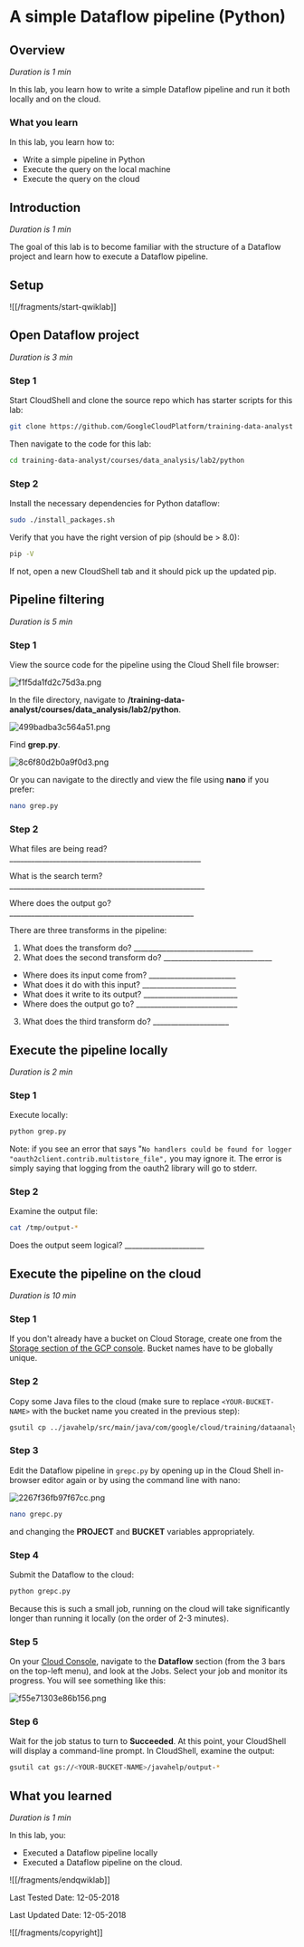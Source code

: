# A simple Dataflow pipeline (Python)


## Overview

*Duration is 1 min*


In this lab, you learn how to write a simple Dataflow pipeline and run it both locally and on the cloud.


### __What you learn__

In this lab, you learn how to:

* Write a simple pipeline in Python
* Execute the query on the local machine
* Execute the query on the cloud


## Introduction

*Duration is 1 min*


The goal of this lab is to become familiar with the structure of a Dataflow project and learn how to execute a Dataflow pipeline.


## Setup


![[/fragments/start-qwiklab]]


## Open Dataflow project

*Duration is 3 min*


### __Step 1__

Start CloudShell and clone the source repo which has starter scripts for this lab:

```bash
git clone https://github.com/GoogleCloudPlatform/training-data-analyst
```

Then navigate to the code for this lab:

```bash
cd training-data-analyst/courses/data_analysis/lab2/python
```

### __Step 2__

Install the necessary dependencies for Python dataflow:

```bash
sudo ./install_packages.sh
```

Verify that you have the right version of pip (should be \> 8.0):

```bash
pip -V
```

If not, open a new CloudShell tab and it should pick up the updated pip.


## Pipeline filtering

*Duration is 5 min*


### __Step 1__

View the source code for the pipeline using the Cloud Shell file browser:

![f1f5da1fd2c75d3a.png](img/f1f5da1fd2c75d3a.png)

In the file directory, navigate to __/training-data-analyst/courses/data\_analysis/lab2/python__.

![499badba3c564a51.png](img/499badba3c564a51.png)

Find __grep.py__.

![8c6f80d2b0a9f0d3.png](img/8c6f80d2b0a9f0d3.png)

Or you can navigate to the directly and view the file using __nano__ if you prefer:

```bash
nano grep.py
```

### __Step 2__

What files are being read? \_\_\_\_\_\_\_\_\_\_\_\_\_\_\_\_\_\_\_\_\_\_\_\_\_\_\_\_\_\_\_\_\_\_\_\_\_\_\_\_\_\_\_\_\_\_\_\_\_\_\_\_\_

What is the search term? \_\_\_\_\_\_\_\_\_\_\_\_\_\_\_\_\_\_\_\_\_\_\_\_\_\_\_\_\_\_\_\_\_\_\_\_\_\_\_\_\_\_\_\_\_\_\_\_\_\_\_\_\_\_

Where does the output go? \_\_\_\_\_\_\_\_\_\_\_\_\_\_\_\_\_\_\_\_\_\_\_\_\_\_\_\_\_\_\_\_\_\_\_\_\_\_\_\_\_\_\_\_\_\_\_\_\_\_\_

There are three transforms in the pipeline:

1. What does the transform do? \_\_\_\_\_\_\_\_\_\_\_\_\_\_\_\_\_\_\_\_\_\_\_\_\_\_\_\_\_\_\_\_\_
2. What does the second transform do? \_\_\_\_\_\_\_\_\_\_\_\_\_\_\_\_\_\_\_\_\_\_\_\_\_\_\_\_\_\_

* Where does its input come from? \_\_\_\_\_\_\_\_\_\_\_\_\_\_\_\_\_\_\_\_\_\_\_\_
* What does it do with this input? \_\_\_\_\_\_\_\_\_\_\_\_\_\_\_\_\_\_\_\_\_\_\_\_\_\_
* What does it write to its output? \_\_\_\_\_\_\_\_\_\_\_\_\_\_\_\_\_\_\_\_\_\_\_\_\_\_
* Where does the output go to? \_\_\_\_\_\_\_\_\_\_\_\_\_\_\_\_\_\_\_\_\_\_\_\_\_\_\_\_

3. What does the third transform do? \_\_\_\_\_\_\_\_\_\_\_\_\_\_\_\_\_\_\_\_\_


## Execute the pipeline locally

*Duration is 2 min*


### __Step 1__

Execute locally:

```bash
python grep.py
```

Note: if you see an error that says "`No handlers could be found for logger "oauth2client.contrib.multistore_file",` you may ignore it. The error is simply saying that logging from the oauth2 library will go to stderr.

### __Step 2__

Examine the output file:

```bash
cat /tmp/output-*
```

Does the output seem logical?  \_\_\_\_\_\_\_\_\_\_\_\_\_\_\_\_\_\_\_\_\_\_


## Execute the pipeline on the cloud

*Duration is 10 min*


### __Step 1__

If you don't already have a bucket on Cloud Storage, create one from the  [Storage section of the GCP console](http://console.cloud.google.com/storage). Bucket names have to be globally unique.

### __Step 2__

Copy some Java files to the cloud (make sure to replace `<YOUR-BUCKET-NAME>` with the bucket name you created in the previous step):

```bash
gsutil cp ../javahelp/src/main/java/com/google/cloud/training/dataanalyst/javahelp/*.java gs://<YOUR-BUCKET-NAME>/javahelp
```

### __Step 3__

Edit the Dataflow pipeline in `grepc.py` by opening up in the Cloud Shell in-browser editor again or by using the command line with nano:

![2267f36fb97f67cc.png](img/2267f36fb97f67cc.png)

```bash
nano grepc.py
```

and changing the __PROJECT__ and __BUCKET__ variables appropriately.

### __Step 4__

Submit the Dataflow to the cloud:

```bash
python grepc.py
```

Because this is such a small job, running on the cloud will take significantly longer than running it locally (on the order of 2-3 minutes).

### __Step 5__

On your  [Cloud Console](https://console.cloud.google.com/), navigate to the __Dataflow__ section (from the 3 bars on the top-left menu), and look at the Jobs.  Select your job and monitor its progress. You will see something like this:

![f55e71303e86b156.png](img/f55e71303e86b156.png)

### __Step 6__

Wait for the job status to turn to __Succeeded__. At this point, your CloudShell will display a command-line prompt.  In CloudShell, examine the output:

```bash
gsutil cat gs://<YOUR-BUCKET-NAME>/javahelp/output-*
```


## What you learned

*Duration is 1 min*


In this lab, you:

* Executed a Dataflow pipeline locally
* Executed a Dataflow pipeline on the cloud.

![[/fragments/endqwiklab]]

Last Tested Date: 12-05-2018

Last Updated Date: 12-05-2018

![[/fragments/copyright]]
